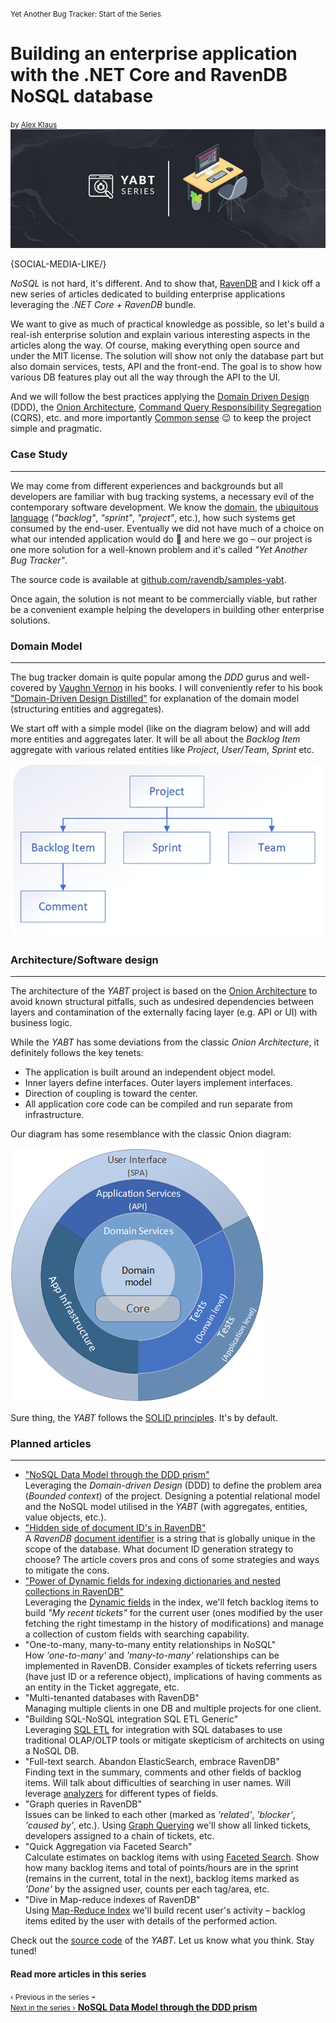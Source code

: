 <p><small class="series-name">Yet Another Bug Tracker: Start of the Series</small></p>
<h1>Building an enterprise application with the .NET Core and RavenDB NoSQL database</h1>
<small>by <a href="https://alex-klaus.com" target="_blank" rel="nofollow">Alex Klaus</a></small>

<div class="article-img figure text-center">
  <img src="images/building-application-with-net-core-and-ravendb-nosql-database.jpg" alt="Leveraging the .NET Core + RavenDB NoSQL database to build enterprise applications" class="img-responsive img-thumbnail">
</div>

{SOCIAL-MEDIA-LIKE/}

*NoSQL* is not hard, it's different. And to show that, [RavenDB](https://ravendb.net) and I kick off a new series of articles dedicated to building enterprise applications leveraging the *.NET Core + RavenDB* bundle.

We want to give as much of practical knowledge as possible, so let's build a real-ish enterprise solution and explain various interesting aspects in the articles along the way. Of course, making everything open source and under the MIT license. The solution will show not only the database part but also domain services, tests, API and the front-end. The goal is to show how various DB features play out all the way through the API to the UI.

<p>And we will follow the best practices applying the <a href="https://en.wikipedia.org/wiki/Domain-driven_design" target="_blank" rel="nofollow">Domain Driven Design</a> (DDD), the <a href="https://jeffreypalermo.com/2008/07/the-onion-architecture-part-1/" target="_blank" rel="nofollow">Onion Architecture</a>, <a href="https://martinfowler.com/bliki/CQRS.html" target="_blank" rel="nofollow">Command Query Responsibility Segregation</a> (CQRS), etc. and more importantly <a href="https://en.wikipedia.org/wiki/Common_sense" target="_blank" rel="nofollow">Common sense</a> 😉 to keep the project simple and pragmatic.</p>

### Case Study
<hr>
<p>We may come from different experiences and backgrounds but all developers are familiar with bug tracking systems, a necessary evil of the contemporary software development. We know the <a href="https://softwareengineering.stackexchange.com/a/134420" target="_blank" rel="nofollow">domain</a>, the <a href="https://martinfowler.com/bliki/UbiquitousLanguage.html" target="_blank" rel="nofollow">ubiquitous language</a> (<em>"backlog"</em>, <em>"sprint"</em>, <em>"project"</em>, etc.), how such systems get consumed by the end-user. Eventually we did not have much of a choice on what our intended application would do 🙂 and here we go – our project is one more solution for a well-known problem and it's called <em>"Yet Another Bug Tracker"</em>.</p>

<p>The source code is available at <a href="https://github.com/ravendb/samples-yabt" target="_blank" rel="nofollow">github.com/ravendb/samples-yabt</a>.

Once again, the solution is not meant to be commercially viable, but rather be a convenient example helping the developers in building other enterprise solutions.

### Domain Model
<hr>
<p>The bug tracker domain is quite popular among the <em>DDD</em> gurus and well-covered by <a href="https://vaughnvernon.co" target="_blank" rel="nofollow">Vaughn Vernon</a> in his books. I will conveniently refer to his book <a href="https://www.amazon.com/Domain-Driven-Design-Distilled-Vaughn-Vernon/dp/0134434420" target="_blank" rel="nofollow">"Domain-Driven Design Distilled"</a> for explanation of the domain model (structuring entities and aggregates).</p>

We start off with a simple model (like on the diagram below) and will add more entities and aggregates later. It will be all about the *Backlog Item* aggregate with various related entities like *Project*, *User/Team*, *Sprint* etc.

<div class="margin-top-sm margin-bottom-sm">
    <img src="images/yabt/1.png" class="img-responsive m-0-auto" alt="Diagram"/>
</div>

### Architecture/Software design
<hr>
<p>The architecture of the <em>YABT</em> project is based on the <a href="https://jeffreypalermo.com/2008/07/the-onion-architecture-part-1" target="_blank" rel="nofollow">Onion Architecture</a> to avoid known structural pitfalls, such as undesired dependencies between layers and contamination of the externally facing layer (e.g. API or UI) with business logic.</p>

While the *YABT* has some deviations from the classic *Onion Architecture*, it definitely follows the key tenets:

<ul>
    <li class="margin-top-xs">The application is built around an independent object model.</li>
    <li class="margin-top-xs">Inner layers define interfaces. Outer layers implement interfaces.</li>
    <li class="margin-top-xs">Direction of coupling is toward the center.</li>
    <li class="margin-top-xs">All application core code can be compiled and run separate from infrastructure.</li>
</ul>

Our diagram has some resemblance with the classic Onion diagram:

<div class="margin-top-sm margin-bottom-sm">
    <img src="images/yabt/2.png" class="img-responsive m-0-auto" alt="Onion Diagram"/>
</div>

<p>Sure thing, the <em>YABT</em> follows the <a href="https://en.wikipedia.org/wiki/SOLID" target="_blank" rel="nofollow">SOLID principles</a>. It's by default.</p>

### Planned articles
<hr>

<ul>
    <li>
        <a href="https://ravendb.net/articles/nosql-data-model-through-ddd-prism">"NoSQL Data Model through the DDD prism"</a><br/>
        <span class="text-muted">Leveraging the <em>Domain-driven Design</em> (DDD) to define the problem area (<em>Bounded context</em>) of the project. Designing a potential relational model and the NoSQL model utilised in the <em>YABT</em> (with aggregates, entities, value objects, etc.).</span>
    </li>
    <li class="margin-top-xs">
        <a href="https://ravendb.net/articles/hidden-side-of-document-ids-in-ravendb">"Hidden side of document ID's in RavenDB"</a><br/>
        <span class="text-muted">A <em>RavenDB</em> <a href="https://ravendb.net/docs/article-page/latest/csharp/server/kb/document-identifier-generation">document identifier</a> is a string that is globally unique in the scope of the database. What document ID generation strategy to choose? The article covers pros and cons of some strategies and ways to mitigate the cons.</span>
    </li>
    <li class="margin-top-xs">
        <a href="https://ravendb.net/articles/dynamic-fields-for-indexing">"Power of Dynamic fields for indexing dictionaries and nested collections in RavenDB"</a><br/>
        <span class="text-muted">Leveraging the <a href="https://ravendb.net/docs/article-page/latest/csharp/indexes/using-dynamic-fields">Dynamic fields</a> in the index, we'll fetch backlog items to build <em>"My recent tickets"</em> for the current user (ones modified by the user fetching the right timestamp in the history of modifications) and manage a collection of custom fields with searching capability.</span>
    </li>
    <li class="margin-top-xs">
        "One-to-many, many-to-many entity relationships in NoSQL"<br/>
        <span class="text-muted">How <em>'one-to-many'</em> and <em>'many-to-many'</em> relationships can be implemented in RavenDB. Consider examples of tickets referring users (have just ID or a reference object), implications of having comments as an entity in the Ticket aggregate, etc.</span>
    </li>
    <li class="margin-top-xs">
        "Multi-tenanted databases with RavenDB"<br/>
        <span class="text-muted">Managing multiple clients in one DB and multiple projects for one client.</span>
    </li>
    <li class="margin-top-xs">
        "Building SQL-NoSQL integration SQL ETL Generic"<br/>
        <span class="text-muted">Leveraging <a href="https://ravendb.net/docs/article-page/latest/csharp/server/ongoing-tasks/etl/sql">SQL ETL</a> for integration with SQL databases to use traditional OLAP/OLTP tools or mitigate skepticism of architects on using a NoSQL DB.</span>
    </li>
    <li class="margin-top-xs">
        "Full-text search. Abandon ElasticSearch, embrace RavenDB"<br/>
        <span class="text-muted">Finding text in the summary, comments and other fields of backlog items. Will talk about difficulties of searching in user names. Will leverage <a href="https://ravendb.net/docs/article-page/latest/Csharp/indexes/using-analyzers">analyzers</a> for different types of fields.</span>
    </li>
    <li class="margin-top-xs">
        "Graph queries in RavenDB"<br/>
        <span class="text-muted">Issues can be linked to each other (marked as <em>'related'</em>, <em>'blocker'</em>, <em>'caused by'</em>, etc.). Using <a href="https://ravendb.net/docs/article-page/latest/csharp/indexes/querying/graph/graph-queries-overview">Graph Querying</a> we'll show all linked tickets, developers assigned to a chain of tickets, etc.</span>
    </li>
    <li class="margin-top-xs">
        "Quick Aggregation via Faceted Search"<br/>
        <span class="text-muted">Calculate estimates on backlog items with using <a href="https://ravendb.net/docs/article-page/latest/csharp/indexes/querying/faceted-search">Faceted Search</a>. Show how many backlog items and total of points/hours are in the sprint (remains in the current, total in the next), backlog items marked as <em>'Done'</em> by the assigned user, counts per each tag/area, etc.</span>
    </li>
    <li class="margin-top-xs">
        "Dive in Map-reduce indexes of RavenDB"<br/>
        <span class="text-muted">Using <a href="https://ravendb.net/docs/article-page/latest/csharp/studio/database/indexes/create-map-reduce-index">Map-Reduce Index</a> we'll build recent user's activity – backlog items edited by the user with details of the performed action.</span>
    </li>
</ul>

<p class="margin-top-xs">Check out the <a href="https://github.com/ravendb/samples-yabt" target="_blank" rel="nofollow">source code</a> of the <em>YABT</em>. Let us know what you think. Stay tuned!</p>

<h4 class="margin-top">Read more articles in this series</h4>
<div class="series-nav">
    <div class="nav-btn disabled margin-bottom-xs">
        <small>‹ Previous in the series</small>
        <strong class="previous">-</strong>
    </div>
    <a href="https://ravendb.net/articles/nosql-data-model-through-ddd-prism">
        <div class="nav-btn margin-bottom-xs">
            <small>Next in the series ›</small>
            <strong class="next">NoSQL Data Model through the DDD prism</strong>
        </div>
    </a>
</div>